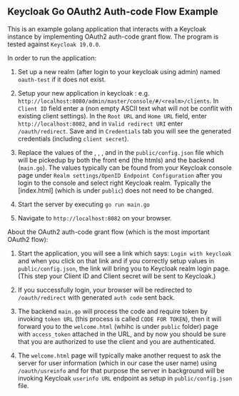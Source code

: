 ## Keycloak Go OAuth2 Auth-code Flow Example

This is an example golang application that interacts with a Keycloak instance by implementing OAuth2 auth-code grant flow. The program is tested against `Keycloak 19.0.0`.

In order to run the application:

1. Set up a new realm (after login to your keycloak using admin) named `oauth-test` if it does not exist.

2. Setup your new application in keycloak : e.g. `http://localhost:8080/admin/master/console/#/<realm>/clients`. In `Client ID` field enter a <Client ID> (non empty ASCII text what will not be conflit with existing client settings). In the `Root URL` and `Home URL` field, enter `http://localhost:8082`, and in `Valid redirect URI` enter `/oauth/redirect`. Save and in `Credentials` tab you will see the generated credentials (including `client secret`).

3. Replace the values of the <ClientID>, <ClientSecret>, <token URL>, <auth URL> and <userinfo URL> in the `public/config.json` file which will be pickedup by both the front end (the htmls) and the backend (`main.go`). The values typically can be found from your Keycloak console page under `Realm settings/OpenID Endpoint Configuration` after you login to the console and select right Keycloak realm. Typically the [index.html] (which is under `public`) does not need to be changed. 

4. Start the server by executing `go run main.go`

5. Navigate to `http://localhost:8082` on your browser.

About the OAuth2 auth-code grant flow (which is the most important OAuth2 flow):
1. Start the application, you will see a link which says: `Login with keycloak` and when you click on that link and if you correctly setup values in `public/config.json`, the link will bring you to Keycloak realm login page. (This step your Client ID and Client secret will be sent to Keycloak.)

2. If you successfully login, your browser will be redirected to `/oauth/redirect` with generated `auth code` sent back.

3. The backend `main.go` will process the code and require token by invoking `token URL` (this process is called `CODE FOR TOKEN`), then it will forward you to the `welcome.html` (whihc is under `public` folder) page with `access_token` attached in the URL, and by now you should be sure that you are authorized to use the client and you are authenticated.

4. The `welcome.html` page will typically make another request to ask the server for user information (which in our case the user name) using `/oauth/usreinfo` and for that purpose the server in background will be invoking Keycloak `userinfo URL` endpoint as setup in `public/config.json` file.
